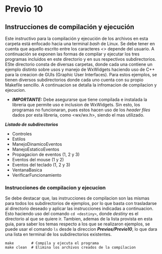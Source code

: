# Previo 10
## Instrucciones de compilación y ejecución

Este instructivo para la compilación y ejecución de los archivos en esta carpeta está enfocado hacia una terminal _bash_ de Linux. Se debe tener en cuenta que aquello escrito entre los caracteres _<>_ depende del usuario. A continuación se exponen las formas de compilar y ejecutar los tres programas incluidos en este directorio y en sus respectivos subdirectorios. ESte directorio consta de diversas carpetas, donde cada una contiene un ejemplo distinto sobre usos y manejo de WxWidgets haciendo uso de C++ para la creacion de GUIs (Graphic User Interfaces). Para estos ejemplos, se tienen diversos subdirectorios donde cada uno cuenta con su propio Makefile sencillo. A continuacion se detalla la infromacion de compilacion y ejecucion.
- ***IMPORTANTE:*** Debe asegurarse que tiene compilada e instalada la libreria que permite uso e inclusion de WxWidgets. Sin esto, los programas no funcionaran, pues estos hacen uso de los _header files_ dados por esta libreria, como <wx/wx.h>, siendo el mas utilizado.

***Listado de subdirectorios***
- Controles
- Estilos
- ManejoDinamicoEventos
- ManejoEstaticoEventos
- Propagacion de eventos (1, 2 y 3)
- Eventos del mouse (1 y 2)
- Eventos del teclado (1, 2 y 3)
- VentanaBasica
- VerificarFuncionamiento

### Instrucciones de compilacion y ejecucion
Se debe destacar que, las instrucciones de compilacion son las mismas para todos los subdirectorios de ejemplos, por lo que basta con trasladarse al directorio deseado y aplicar las instrucciones indicadas a continuacion. Esto haciendo uso del comando ```cd <destiny>```, donde _destiny_ es el directorio al que se quiere ir. Tambien, ademas de la lista provista en esta guia, para saber los temas respecto a los que se realizaron ejemplos, se puede usar el comando ```ls``` desde la direccion ***Previos/Previo10***, lo que dara una lista en terminal de los subdirectorios existentes. 

```
make        # Compila y ejecuta el programa
make clean  # Elimina los archivos creados de la compilacion
```


